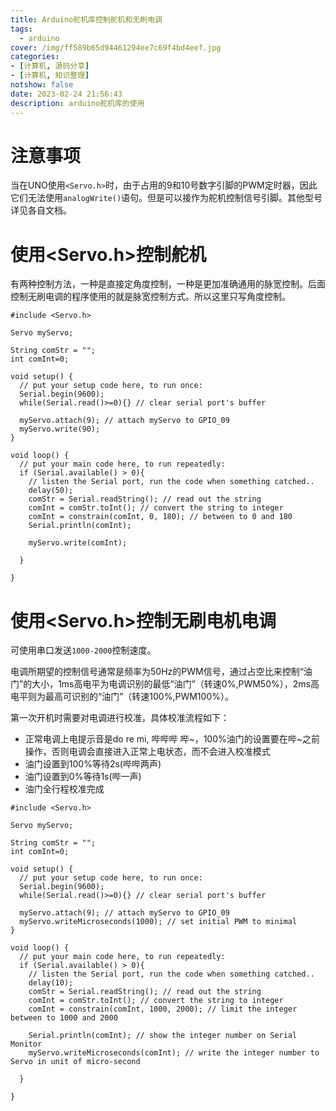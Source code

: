 ```yaml
---
title: Arduino舵机库控制舵机和无刷电调
tags:
  - arduino
cover: /img/ff589b65d94461294ee7c69f4bd4eef.jpg
categories:
- [计算机, 源码分享]
- [计算机, 知识整理]
notshow: false
date: 2023-02-24 21:56:43
description: arduino舵机库的使用
---
```

# 注意事项
当在UNO使用`<Servo.h>`时，由于占用的9和10号数字引脚的PWM定时器，因此它们无法使用`analogWrite()`语句。但是可以接作为舵机控制信号引脚。其他型号详见各自文档。

# 使用<Servo.h>控制舵机
有两种控制方法，一种是直接定角度控制，一种是更加准确通用的脉宽控制。后面控制无刷电调的程序使用的就是脉宽控制方式。所以这里只写角度控制。
```
#include <Servo.h>

Servo myServo;

String comStr = "";
int comInt=0;

void setup() {
  // put your setup code here, to run once:
  Serial.begin(9600);
  while(Serial.read()>=0){} // clear serial port's buffer
  
  myServo.attach(9); // attach myServo to GPIO_09
  myServo.write(90);
}

void loop() {
  // put your main code here, to run repeatedly:
  if (Serial.available() > 0){
    // listen the Serial port, run the code when something catched..
    delay(50);
    comStr = Serial.readString(); // read out the string
    comInt = comStr.toInt(); // convert the string to integer
    comInt = constrain(comInt, 0, 180); // between to 0 and 180
    Serial.println(comInt);
    
    myServo.write(comInt);
    
  }
  
}

```

# 使用<Servo.h>控制无刷电机电调
可使用串口发送`1000-2000`控制速度。

电调所期望的控制信号通常是频率为50Hz的PWM信号，通过占空比来控制“油门”的大小，1ms高电平为电调识别的最低“油门”（转速0%,PWM50%），2ms高电平则为最高可识别的“油门”（转速100%,PWM100%）。

第一次开机时需要对电调进行校准，具体校准流程如下：
+ 正常电调上电提示音是do re mi, 哔哔哔 哔~，100%油门的设置要在哔~之前操作，否则电调会直接进入正常上电状态，而不会进入校准模式
+ 油门设置到100%等待2s(哔哔两声)
+ 油门设置到0%等待1s(哔一声)
+ 油门全行程校准完成

```
#include <Servo.h>

Servo myServo;

String comStr = "";
int comInt=0;

void setup() {
  // put your setup code here, to run once:
  Serial.begin(9600);
  while(Serial.read()>=0){} // clear serial port's buffer
  
  myServo.attach(9); // attach myServo to GPIO_09
  myServo.writeMicroseconds(1000); // set initial PWM to minimal
}

void loop() {
  // put your main code here, to run repeatedly:
  if (Serial.available() > 0){
    // listen the Serial port, run the code when something catched..
    delay(10);
    comStr = Serial.readString(); // read out the string
    comInt = comStr.toInt(); // convert the string to integer
    comInt = constrain(comInt, 1000, 2000); // limit the integer between to 1000 and 2000

    Serial.println(comInt); // show the integer number on Serial Monitor
    myServo.writeMicroseconds(comInt); // write the integer number to Servo in unit of micro-second
    
  }
  
}

```

